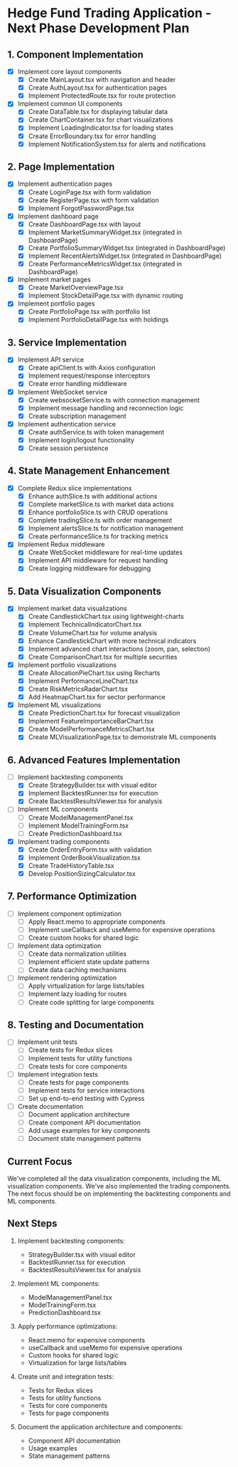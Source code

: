 # Hedge Fund Trading Application - Next Phase Development Plan

## 1. Component Implementation
- [x] Implement core layout components
  - [x] Create MainLayout.tsx with navigation and header
  - [x] Create AuthLayout.tsx for authentication pages
  - [x] Implement ProtectedRoute.tsx for route protection
- [x] Implement common UI components
  - [x] Create DataTable.tsx for displaying tabular data
  - [x] Create ChartContainer.tsx for chart visualizations
  - [x] Implement LoadingIndicator.tsx for loading states
  - [x] Create ErrorBoundary.tsx for error handling
  - [x] Implement NotificationSystem.tsx for alerts and notifications

## 2. Page Implementation
- [x] Implement authentication pages
  - [x] Create LoginPage.tsx with form validation
  - [x] Create RegisterPage.tsx with form validation
  - [x] Implement ForgotPasswordPage.tsx
- [x] Implement dashboard page
  - [x] Create DashboardPage.tsx with layout
  - [x] Implement MarketSummaryWidget.tsx (integrated in DashboardPage)
  - [x] Create PortfolioSummaryWidget.tsx (integrated in DashboardPage)
  - [x] Implement RecentAlertsWidget.tsx (integrated in DashboardPage)
  - [x] Create PerformanceMetricsWidget.tsx (integrated in DashboardPage)
- [x] Implement market pages
  - [x] Create MarketOverviewPage.tsx
  - [x] Implement StockDetailPage.tsx with dynamic routing
- [x] Implement portfolio pages
  - [x] Create PortfolioPage.tsx with portfolio list
  - [x] Implement PortfolioDetailPage.tsx with holdings

## 3. Service Implementation
- [x] Implement API service
  - [x] Create apiClient.ts with Axios configuration
  - [x] Implement request/response interceptors
  - [x] Create error handling middleware
- [x] Implement WebSocket service
  - [x] Create websocketService.ts with connection management
  - [x] Implement message handling and reconnection logic
  - [x] Create subscription management
- [x] Implement authentication service
  - [x] Create authService.ts with token management
  - [x] Implement login/logout functionality
  - [x] Create session persistence

## 4. State Management Enhancement
- [x] Complete Redux slice implementations
  - [x] Enhance authSlice.ts with additional actions
  - [x] Complete marketSlice.ts with market data actions
  - [x] Enhance portfolioSlice.ts with CRUD operations
  - [x] Complete tradingSlice.ts with order management
  - [x] Implement alertsSlice.ts for notification management
  - [x] Create performanceSlice.ts for tracking metrics
- [x] Implement Redux middleware
  - [x] Create WebSocket middleware for real-time updates
  - [x] Implement API middleware for request handling
  - [x] Create logging middleware for debugging

## 5. Data Visualization Components
- [x] Implement market data visualizations
  - [x] Create CandlestickChart.tsx using lightweight-charts
  - [x] Implement TechnicalIndicatorChart.tsx
  - [x] Create VolumeChart.tsx for volume analysis
  - [x] Enhance CandlestickChart with more technical indicators
  - [x] Implement advanced chart interactions (zoom, pan, selection)
  - [x] Create ComparisonChart.tsx for multiple securities
- [x] Implement portfolio visualizations
  - [x] Create AllocationPieChart.tsx using Recharts
  - [x] Implement PerformanceLineChart.tsx
  - [x] Create RiskMetricsRadarChart.tsx
  - [x] Add HeatmapChart.tsx for sector performance
- [x] Implement ML visualizations
  - [x] Create PredictionChart.tsx for forecast visualization
  - [x] Implement FeatureImportanceBarChart.tsx
  - [x] Create ModelPerformanceMetricsChart.tsx
  - [x] Create MLVisualizationPage.tsx to demonstrate ML components

## 6. Advanced Features Implementation
- [ ] Implement backtesting components
  - [x] Create StrategyBuilder.tsx with visual editor
  - [x] Implement BacktestRunner.tsx for execution
  - [x] Create BacktestResultsViewer.tsx for analysis
- [ ] Implement ML components
  - [ ] Create ModelManagementPanel.tsx
  - [ ] Implement ModelTrainingForm.tsx
  - [ ] Create PredictionDashboard.tsx
- [x] Implement trading components
  - [x] Create OrderEntryForm.tsx with validation
  - [x] Implement OrderBookVisualization.tsx
  - [x] Create TradeHistoryTable.tsx
  - [x] Develop PositionSizingCalculator.tsx

## 7. Performance Optimization
- [ ] Implement component optimization
  - [ ] Apply React.memo to appropriate components
  - [ ] Implement useCallback and useMemo for expensive operations
  - [ ] Create custom hooks for shared logic
- [ ] Implement data optimization
  - [ ] Create data normalization utilities
  - [ ] Implement efficient state update patterns
  - [ ] Create data caching mechanisms
- [ ] Implement rendering optimization
  - [ ] Apply virtualization for large lists/tables
  - [ ] Implement lazy loading for routes
  - [ ] Create code splitting for large components

## 8. Testing and Documentation
- [ ] Implement unit tests
  - [ ] Create tests for Redux slices
  - [ ] Implement tests for utility functions
  - [ ] Create tests for core components
- [ ] Implement integration tests
  - [ ] Create tests for page components
  - [ ] Implement tests for service interactions
  - [ ] Set up end-to-end testing with Cypress
- [ ] Create documentation
  - [ ] Document application architecture
  - [ ] Create component API documentation
  - [ ] Add usage examples for key components
  - [ ] Document state management patterns

## Current Focus
We've completed all the data visualization components, including the ML visualization components. We've also implemented the trading components. The next focus should be on implementing the backtesting components and ML components.

## Next Steps
1. Implement backtesting components:
   - StrategyBuilder.tsx with visual editor
   - BacktestRunner.tsx for execution
   - BacktestResultsViewer.tsx for analysis

2. Implement ML components:
   - ModelManagementPanel.tsx
   - ModelTrainingForm.tsx
   - PredictionDashboard.tsx

3. Apply performance optimizations:
   - React.memo for expensive components
   - useCallback and useMemo for expensive operations
   - Custom hooks for shared logic
   - Virtualization for large lists/tables

4. Create unit and integration tests:
   - Tests for Redux slices
   - Tests for utility functions
   - Tests for core components
   - Tests for page components

5. Document the application architecture and components:
   - Component API documentation
   - Usage examples
   - State management patterns
